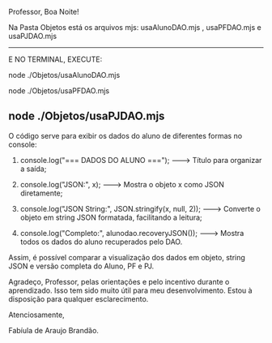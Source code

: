 Professor, Boa Noite!

Na Pasta Objetos está os arquivos mjs: usaAlunoDAO.mjs , usaPFDAO.mjs e usaPJDAO.mjs 

------------------------------------------------------------------------------------
E NO TERMINAL, EXECUTE:

node ./Objetos/usaAlunoDAO.mjs 

node ./Objetos/usaPFDAO.mjs

node ./Objetos/usaPJDAO.mjs
------------------------------------------------------------------------------------

O código serve para exibir os dados do aluno de diferentes formas no console:

1. console.log("=== DADOS DO ALUNO ==="); ---> Título para organizar a saída;

2. console.log("JSON:", x); ---> Mostra o objeto x como JSON diretamente;

3. console.log("JSON String:", JSON.stringify(x, null, 2)); ---> Converte o objeto em string JSON formatada, facilitando a leitura;

4. console.log("Completo:", alunodao.recoveryJSON()); ---> Mostra todos os dados do aluno recuperados pelo DAO.

Assim, é possível comparar a visualização dos dados em objeto, string JSON e versão completa do Aluno, PF e PJ.

Agradeço, Professor, pelas orientações e pelo incentivo durante o aprendizado. Isso tem sido muito útil para meu desenvolvimento. Estou à disposição para qualquer esclarecimento.

Atenciosamente,

Fabíula de Araujo Brandão. 
